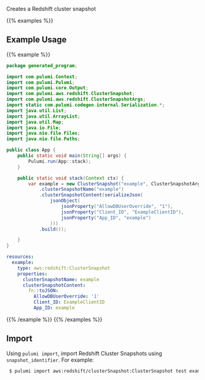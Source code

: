 Creates a Redshift cluster snapshot

{{% examples %}}
## Example Usage
{{% example %}}

```java
package generated_program;

import com.pulumi.Context;
import com.pulumi.Pulumi;
import com.pulumi.core.Output;
import com.pulumi.aws.redshift.ClusterSnapshot;
import com.pulumi.aws.redshift.ClusterSnapshotArgs;
import static com.pulumi.codegen.internal.Serialization.*;
import java.util.List;
import java.util.ArrayList;
import java.util.Map;
import java.io.File;
import java.nio.file.Files;
import java.nio.file.Paths;

public class App {
    public static void main(String[] args) {
        Pulumi.run(App::stack);
    }

    public static void stack(Context ctx) {
        var example = new ClusterSnapshot("example", ClusterSnapshotArgs.builder()        
            .clusterSnapshotName("example")
            .clusterSnapshotContent(serializeJson(
                jsonObject(
                    jsonProperty("AllowDBUserOverride", "1"),
                    jsonProperty("Client_ID", "ExampleClientID"),
                    jsonProperty("App_ID", "example")
                )))
            .build());

    }
}
```
```yaml
resources:
  example:
    type: aws:redshift:ClusterSnapshot
    properties:
      clusterSnapshotName: example
      clusterSnapshotContent:
        fn::toJSON:
          AllowDBUserOverride: '1'
          Client_ID: ExampleClientID
          App_ID: example
```
{{% /example %}}
{{% /examples %}}

## Import

Using `pulumi import`, import Redshift Cluster Snapshots using `snapshot_identifier`. For example:

```sh
 $ pulumi import aws:redshift/clusterSnapshot:ClusterSnapshot test example
```
 